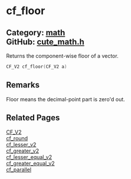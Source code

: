 [](../header.md ':include')

# cf_floor

Category: [math](/api_reference?id=math)  
GitHub: [cute_math.h](https://github.com/RandyGaul/cute_framework/blob/master/include/cute_math.h)  
---

Returns the component-wise floor of a vector.

```cpp
CF_V2 cf_floor(CF_V2 a)
```

## Remarks

Floor means the decimal-point part is zero'd out.

## Related Pages

[CF_V2](/math/cf_v2.md)  
[cf_round](/math/cf_round.md)  
[cf_lesser_v2](/math/cf_lesser_v2.md)  
[cf_greater_v2](/math/cf_greater_v2.md)  
[cf_lesser_equal_v2](/math/cf_lesser_equal_v2.md)  
[cf_greater_equal_v2](/math/cf_greater_equal_v2.md)  
[cf_parallel](/math/cf_parallel.md)  
